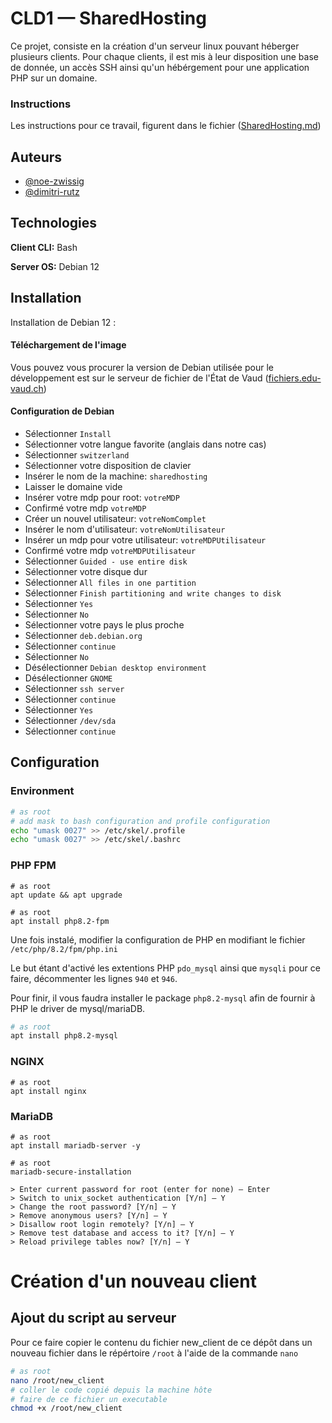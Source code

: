 # CLD1 — SharedHosting

Ce projet, consiste en la création d'un serveur linux pouvant héberger plusieurs clients. Pour chaque clients, il est
mis à leur disposition une base de donnée, un accès SSH ainsi qu'un hébérgement pour une application PHP sur un domaine.

### Instructions

Les instructions pour ce travail, figurent dans le fichier ([SharedHosting.md](instructions/SharedHosting.md))

## Auteurs

- [@noe-zwissig](https://github.com/Witex15)
- [@dimitri-rutz](https://github.com/drutz-cpnv)

## Technologies

**Client CLI:** Bash

**Server OS:** Debian 12

## Installation

Installation de Debian 12 :

#### Téléchargement de l'image

Vous pouvez vous procurer la version de Debian utilisée pour le développement est sur le serveur de fichier de l'État de
Vaud ([fichiers.edu-vaud.ch](https://fichiers.edu-vaud.ch/Handlers/Download.ashx?file=Lecteur%20N%2FCommun%2FELEVE%2FINFO%2FSI-T1a%2F11_CLD%2FDEPOT_ETUDIANTS%2Fdebian-12.1.0-amd64-netinst.iso&action=download))

#### Configuration de Debian

- Sélectionner `Install`
- Sélectionner votre langue favorite (anglais dans notre cas)
- Sélectionner `switzerland`
- Sélectionner votre disposition de clavier
- Insérer le nom de la machine: `sharedhosting`
- Laisser le domaine vide
- Insérer votre mdp pour root: `votreMDP`
- Confirmé votre mdp `votreMDP`
- Créer un nouvel utilisateur: `votreNomComplet`
- Insérer le nom d'utilisateur: `votreNomUtilisateur`
- Insérer un mdp pour votre utilisateur: `votreMDPUtilisateur`
- Confirmé votre mdp `votreMDPUtilisateur`
- Sélectionner `Guided - use entire disk`
- Sélectionner votre disque dur
- Sélectionner `All files in one partition`
- Sélectionner `Finish partitioning and write changes to disk`
- Sélectionner `Yes`
- Sélectionner `No`
- Sélectionner votre pays le plus proche
- Sélectionner `deb.debian.org`
- Sélectionner `continue`
- Sélectionner `No`
- Désélectionner `Debian desktop environment`
- Désélectionner `GNOME`
- Sélectionner `ssh server`
- Sélectionner `continue`
- Sélectionner `Yes`
- Sélectionner `/dev/sda`
- Sélectionner `continue`

## Configuration

### Environment

```bash
# as root
# add mask to bash configuration and profile configuration
echo "umask 0027" >> /etc/skel/.profile
echo "umask 0027" >> /etc/skel/.bashrc
```

### PHP FPM

```shell
# as root
apt update && apt upgrade
```

```shell
# as root
apt install php8.2-fpm
```

Une fois instalé, modifier la configuration de PHP en modifiant le fichier `/etc/php/8.2/fpm/php.ini`

Le but étant d'activé les extentions PHP `pdo_mysql` ainsi que `mysqli` pour ce faire, décommenter les lignes `940`
et `946`.

Pour finir, il vous faudra installer le package `php8.2-mysql` afin de fournir à PHP le driver de mysql/mariaDB.

```bash
# as root
apt install php8.2-mysql
```

### NGINX

```shell
# as root
apt install nginx
```

### MariaDB

```shell
# as root
apt install mariadb-server -y
```

```shell
# as root
mariadb-secure-installation

> Enter current password for root (enter for none) — Enter
> Switch to unix_socket authentication [Y/n] — Y
> Change the root password? [Y/n] — Y
> Remove anonymous users? [Y/n] — Y
> Disallow root login remotely? [Y/n] — Y
> Remove test database and access to it? [Y/n] — Y
> Reload privilege tables now? [Y/n] — Y
```

# Création d'un nouveau client

## Ajout du script au serveur

Pour ce faire copier le contenu du fichier new_client de ce dépôt dans un nouveau fichier dans le répértoire `/root` à l'aide de la commande `nano`

```bash
# as root
nano /root/new_client
# coller le code copié depuis la machine hôte
# faire de ce fichier un executable
chmod +x /root/new_client
```
